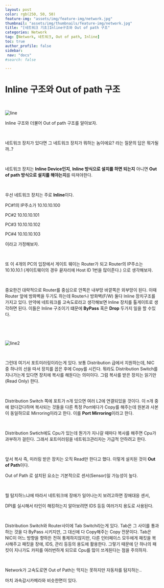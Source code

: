 ```yaml
---
layout: post
color: rgb(250, 50, 50)
feature-img: "assets/img/feature-img/network.jpg"
thumbnail: "assets/img/thumbnails/feature-img/network.jpg"
title: "[네트워크 기초]Inline구조와 Out of path 구조"
categories: Network
tag: [Network, 네트워크, Out of path, Inline]
toc: true
author_profile: false
sidebar:
 nav: "docs"
#search: false

---
```


# Inline 구조와 Out of path 구조

    

![line](https://user-images.githubusercontent.com/75375944/188142944-f4b78419-ebd1-47f1-8719-8dbac22db9f7.jpeg)

Inline 구조와 더불어 Out of path 구조를 알아보자.

    

네트워크 장치가 있다면 그 네트워크 장치가 뭐하는 놈이에요? 라는 질문의 답은 뭐가될까..?

    

네트워크 장치는 **Inline Device인지**, **Inline 방식으로 설치를 하면 되는지** 아니면 **Out of path 방식으로 설치를 해야는지**를 따져야한다. 

    

우선 네트워크 장치는 주로 **Inline**이다.

PC#1의 IP주소가 10.10.10.100

PC#2 10.10.10.101

PC#3 10.10.10.102

PC#4 10.10.10.103

이라고 가정해보자.

    

또 이 4개의 PC의 입장에서 게이트 웨이는 Router가 되고 Router의 IP주소는 10.10.10.1 (게이트웨이의 경우 끝자리에 Host ID 1번을 많이준다.) 으로 생각해보자.

    

중요한건 대략적으로 Router를 중심으로 안쪽은 내부망 바깥쪽은 외부망이 된다. 이때 Router 앞에 방화벽을 두기도 하는데 Router나 방화벽(F/W) 둘다 Inline 장치구조를 가지고 있다. 만약에 네트워크를 고속도로라고 생각해보면 Inline 장치를 톨게이트로 생각하면 된다. 이들은 Inline 구조이기 떄문에 **ByPass** 혹은 **Drop** 두가지 일을 할 수있다.

    

    

![line2](https://user-images.githubusercontent.com/75375944/188142940-0cd2d307-b779-4efe-87d1-18112aae2e48.jpeg)

    

그런데 여기서 포트미러링이라는게 있다. 보통 Distribution 급에서 지원하는데, NIC 중 하나의 선을 따서 장치를 꼽은 후에 Copy를 시킨다. 뭐라도 Distribution Switch를 지나가는게 있다면 장치에 복사를 해둔다는 의미이다. 그럼 복사를 받은 장치는 읽기만 (Read Only) 한다.

    

Distribution Switch 쪽에 포트가 n개 있으면 여러 L2에 연결되있을 것이다. 이 n개 중에 왔다갔다하며 복사되는 것들을 다른 특정 Port에다가 Copy를 해주는데 원본과 사본이 동일하므로 Mirroring이라고 한다. 이를 **Port Mirroring**이라고 한다.

    

Distribution Swtich에도 Cpu가 있는데 뭔가가 지나갈 때마다 복사를 해주면 Cpu가 과부하가 걸린다. 그래서 포트미러링을 네트워크관리자는 가급적 안하려고 한다.

    

앞서 복사 즉, 미러링 받은 장치는 오직 Read만 한다고 했다. 이렇게 설치된 것이 **Out of Path**이다.

Out of Path 로 설치된 요소는 기본적으로 센서(Sensor)일 가능성이 높다.

    

뭘 탐지하느냐에 따라서 네트워크에 장애가 일어나는지 보려고하면 장애대응 센서,

DPI를 실시해서 타인이 해킹하는지 알아보려면 IDS 등등 여러가지 용도로 사용된다.

    

Distribution Switch와 Router사이에 Tab Switch라는게 있다. Tab은 그 사이를 통과하는 것을 다 ByPass 시키지만, 그 대신에 다 Copy해주는 Copy 전문이다. Tab은 NIC이 어느 방향을 향하든 전혀 통제하지않지만, 다른 인터페이스 모두에게 패킷을 복사해주고 패킷을 장애, IDS, 관리 등등의 용도에 활용한다. 그렇기 때문에 단 하나의 패킷이 지나가도 카피를 여러번하게 되므로 Cpu를 많이 쓰게된다는 점을 주의하자.

    

Network가 고속도로면 Out of Path는 막지는 못하지만 자동차를 탐지하는..

마치 과속감시카메라와 비슷한면이 있다.
